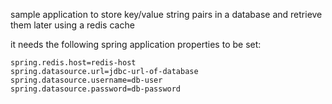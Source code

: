 sample application to store key/value string pairs in a database and retrieve them later using a redis cache

it needs the following spring application properties to be set:

    spring.redis.host=redis-host
    spring.datasource.url=jdbc-url-of-database
    spring.datasource.username=db-user
    spring.datasource.password=db-password

# 
